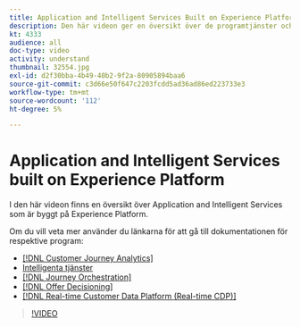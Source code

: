 ```yaml
---
title: Application and Intelligent Services Built on Experience Platform
description: Den här videon ger en översikt över de programtjänster och intelligenta tjänster som är byggda ovanpå Adobe Experience Platform och som kompletterar Experience Cloud Applications&mdash;Real-time Customer Data Platform, Journey Orchestration, Customer Journey Analytics, Attribution AI och Customer AI.
kt: 4333
audience: all
doc-type: video
activity: understand
thumbnail: 32554.jpg
exl-id: d2f30bba-4b49-40b2-9f2a-80905894baa6
source-git-commit: c3d66e50f647c2203fcdd5ad36ad86ed223733e3
workflow-type: tm+mt
source-wordcount: '112'
ht-degree: 5%

---
```


# Application and Intelligent Services built on Experience Platform

I den här videon finns en översikt över Application and Intelligent Services som är byggt på Experience Platform.

Om du vill veta mer använder du länkarna för att gå till dokumentationen för respektive program:

* [[!DNL Customer Journey Analytics]](https://experienceleague.adobe.com/docs/analytics-platform/using/cja-landing.html)
* [Intelligenta tjänster](https://experienceleague.adobe.com/docs/intelligent-services.html)
* [[!DNL Journey Orchestration]](https://experienceleague.adobe.com/docs/journeys/using/journey-orchestration-home.html)
* [[!DNL Offer Decisioning]](https://experienceleague.adobe.com/docs/offer-decisioning/using/offer-decisioning-home.html?lang=sv)
* [[!DNL Real-time Customer Data Platform (Real-time CDP)]](../../rtcdp/overview.md)

>[!VIDEO](https://video.tv.adobe.com/v/32554?quality=12&learn=on)
